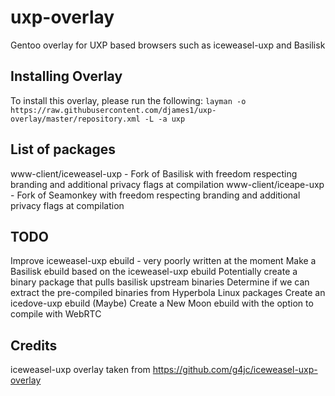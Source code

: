 # uxp-overlay
Gentoo overlay for UXP based browsers such as iceweasel-uxp and Basilisk

## Installing Overlay
To install this overlay, please run the following:
`layman -o https://raw.githubusercontent.com/djames1/uxp-overlay/master/repository.xml -L -a uxp`

## List of packages
www-client/iceweasel-uxp - Fork of Basilisk with freedom respecting branding and additional privacy flags at compilation
www-client/iceape-uxp - Fork of Seamonkey with freedom respecting branding and additional privacy flags at compilation

## TODO
Improve iceweasel-uxp ebuild - very poorly written at the moment
Make a Basilisk ebuild based on the iceweasel-uxp ebuild
Potentially create a binary package that pulls basilisk upstream binaries
Determine if we can extract the pre-compiled binaries from Hyperbola Linux packages
Create an icedove-uxp ebuild
(Maybe) Create a New Moon ebuild with the option to compile with WebRTC 

## Credits
iceweasel-uxp overlay taken from https://github.com/g4jc/iceweasel-uxp-overlay
